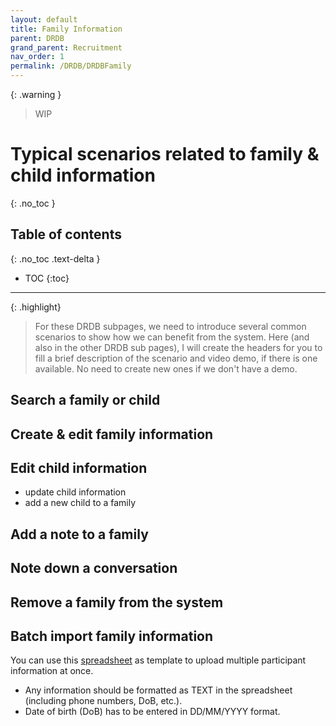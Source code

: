 ```yaml
---
layout: default
title: Family Information
parent: DRDB
grand_parent: Recruitment
nav_order: 1
permalink: /DRDB/DRDBFamily
---
```


{: .warning }
> WIP

# Typical scenarios related to family & child information
{: .no_toc }

## Table of contents
{: .no_toc .text-delta }

* TOC
{:toc}

---

{: .highlight}
> For these DRDB subpages, we need to introduce several common scenarios to show how we can benefit from the system.
> Here (and also in the other DRDB sub pages), I will create the headers for you to fill a brief description of the scenario and video demo, if there is one available. No need to create new ones if we don't have a demo.

## Search a family or child

## Create & edit family information


## Edit child information
- update child information
- add a new child to a family

## Add a note to a family


## Note down a conversation


## Remove a family from the system


## Batch import family information
 
You can use this [spreadsheet](https://mcmasteru365-my.sharepoint.com/:x:/g/personal/xiaon8_mcmaster_ca/EeFyaQJH4H9Imh_JzXojHeIBMCzy0mAj9DaezEQK0Ri5iQ?e=8jJIrM) as template to upload multiple participant information at once.
- Any information should be formatted as TEXT in the spreadsheet (including phone numbers, DoB, etc.).
- Date of birth (DoB) has to be entered in DD/MM/YYYY format.